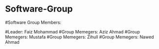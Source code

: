 # Software-Group
#Software Group Members:

#Leader:           Faiz Mohammad
#Group Memegers:   Aziz Ahmad
#Group Memegers:   Mustafa
#Group Memegers:   Zihull
#Group Memegers:   Nawed Ahmad
